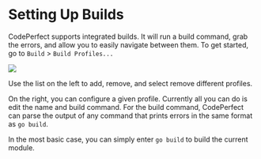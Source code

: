 # Setting Up Builds

CodePerfect supports integrated builds. It will run a build command, grab the
errors, and allow you to easily navigate between them. To get started, go
to `Build` &gt; `Build Profiles...`

![](/build-profiles.png)

Use the list on the left to add, remove, and select remove different profiles.

On the right, you can configure a given profile. Currently all you can do is
edit the name and build command. For the build command, CodePerfect can parse
the output of any command that prints errors in the same format as `go build`.

In the most basic case, you can simply enter `go build` to build the current
module.

